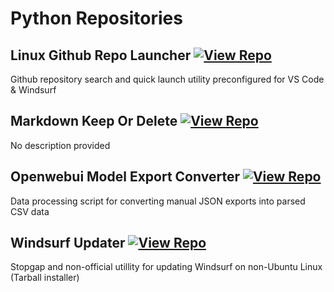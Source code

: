 # Python Repositories

## Linux Github Repo Launcher [![View Repo](https://img.shields.io/badge/view-repo-green)](https://github.com/danielrosehill/Linux-Github-Repo-Launcher)
Github repository search and quick launch utility preconfigured for VS Code & Windsurf

## Markdown Keep Or Delete [![View Repo](https://img.shields.io/badge/view-repo-green)](https://github.com/danielrosehill/Markdown-Keep-Or-Delete)
No description provided

## Openwebui Model Export Converter [![View Repo](https://img.shields.io/badge/view-repo-green)](https://github.com/danielrosehill/OpenWebUI-Model-Export-Converter)
Data processing script for converting manual JSON exports into parsed CSV data

## Windsurf Updater [![View Repo](https://img.shields.io/badge/view-repo-green)](https://github.com/danielrosehill/Windsurf-Updater)
Stopgap and non-official utillity for updating Windsurf on non-Ubuntu Linux (Tarball installer)

